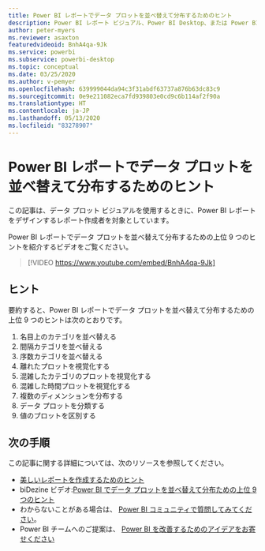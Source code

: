 ```yaml
---
title: Power BI レポートでデータ プロットを並べ替えて分布するためのヒント
description: Power BI レポート ビジュアル、Power BI Desktop、または Power BI サービスでデータ プロットを並べ替えて分布するための 9 つのヒント。
author: peter-myers
ms.reviewer: asaxton
featuredvideoid: BnhA4qa-9Jk
ms.service: powerbi
ms.subservice: powerbi-desktop
ms.topic: conceptual
ms.date: 03/25/2020
ms.author: v-pemyer
ms.openlocfilehash: 639999044da94c3f31abdf63737a876b63dc83c9
ms.sourcegitcommit: 0e9e211082eca7fd939803e0cd9c6b114af2f90a
ms.translationtype: HT
ms.contentlocale: ja-JP
ms.lasthandoff: 05/13/2020
ms.locfileid: "83278907"
---
```

# <a name="tips-to-sort-and-distribute-data-plots-in-power-bi-reports"></a>Power BI レポートでデータ プロットを並べ替えて分布するためのヒント

この記事は、データ プロット ビジュアルを使用するときに、Power BI レポートをデザインするレポート作成者を対象としています。

Power BI レポートでデータ プロットを並べ替えて分布するための上位 9 つのヒントを紹介するビデオをご覧ください。

> [!VIDEO https://www.youtube.com/embed/BnhA4qa-9Jk]

## <a name="tips"></a>ヒント

要約すると、Power BI レポートでデータ プロットを並べ替えて分布するための上位 9 つのヒントは次のとおりです。

1. 名目上のカテゴリを並べ替える
1. 間隔カテゴリを並べ替える
1. 序数カテゴリを並べ替える
1. 離れたプロットを視覚化する
1. 混雑したカテゴリのプロットを視覚化する
1. 混雑した時間プロットを視覚化する
1. 複数のディメンションを分布する
1. データ プロットを分類する
1. 値のプロットを区別する

## <a name="next-steps"></a>次の手順

この記事に関する詳細については、次のリソースを参照してください。

- [美しいレポートを作成するためのヒント](../create-reports/desktop-tips-and-tricks-for-creating-reports.md)
- biDezine ビデオ:[Power BI でデータ プロットを並べ替えて分布ための上位 9 つのヒント](https://www.youtube.com/watch?v=BnhA4qa-9Jk)
- わからないことがある場合は、 [Power BI コミュニティで質問してみてください](https://community.powerbi.com/)。
- Power BI チームへのご提案は、 [Power BI を改善するためのアイデアをお寄せください](https://ideas.powerbi.com/)

